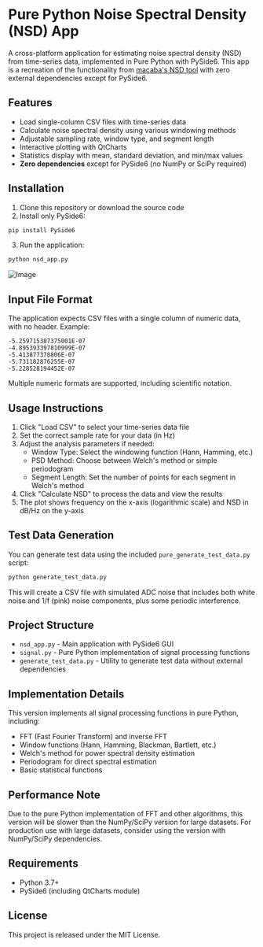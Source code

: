 # Pure Python Noise Spectral Density (NSD) App

A cross-platform application for estimating noise spectral density (NSD) from time-series data, implemented in Pure Python with PySide6. This app is a recreation of the functionality from [macaba's NSD tool](https://github.com/macaba/NSD/tree/main) with zero external dependencies except for PySide6.

## Features

- Load single-column CSV files with time-series data
- Calculate noise spectral density using various windowing methods
- Adjustable sampling rate, window type, and segment length
- Interactive plotting with QtCharts
- Statistics display with mean, standard deviation, and min/max values
- **Zero dependencies** except for PySide6 (no NumPy or SciPy required)

## Installation

1. Clone this repository or download the source code
2. Install only PySide6:

```bash
pip install PySide6
```

3. Run the application:

```bash
python nsd_app.py
```

![Image](https://github.com/user-attachments/assets/cbf06833-638d-4be9-920e-437f1e5b7f6c)

## Input File Format

The application expects CSV files with a single column of numeric data, with no header. Example:

```
-5.259715387375001E-07
-4.895393397810999E-07
-5.413877378806E-07
-5.731182876255E-07
-5.228528194452E-07
```

Multiple numeric formats are supported, including scientific notation.

## Usage Instructions

1. Click "Load CSV" to select your time-series data file
2. Set the correct sample rate for your data (in Hz)
3. Adjust the analysis parameters if needed:
   - Window Type: Select the windowing function (Hann, Hamming, etc.)
   - PSD Method: Choose between Welch's method or simple periodogram
   - Segment Length: Set the number of points for each segment in Welch's method
4. Click "Calculate NSD" to process the data and view the results
5. The plot shows frequency on the x-axis (logarithmic scale) and NSD in dB/Hz on the y-axis

## Test Data Generation

You can generate test data using the included `pure_generate_test_data.py` script:

```bash
python generate_test_data.py
```

This will create a CSV file with simulated ADC noise that includes both white noise and 1/f (pink) noise components, plus some periodic interference.

## Project Structure

- `nsd_app.py` - Main application with PySide6 GUI
- `signal.py` - Pure Python implementation of signal processing functions
- `generate_test_data.py` - Utility to generate test data without external dependencies

## Implementation Details

This version implements all signal processing functions in pure Python, including:

- FFT (Fast Fourier Transform) and inverse FFT
- Window functions (Hann, Hamming, Blackman, Bartlett, etc.)
- Welch's method for power spectral density estimation
- Periodogram for direct spectral estimation
- Basic statistical functions

## Performance Note

Due to the pure Python implementation of FFT and other algorithms, this version will be slower than the NumPy/SciPy version for large datasets. For production use with large datasets, consider using the version with NumPy/SciPy dependencies.

## Requirements

- Python 3.7+
- PySide6 (including QtCharts module)

## License

This project is released under the MIT License.
